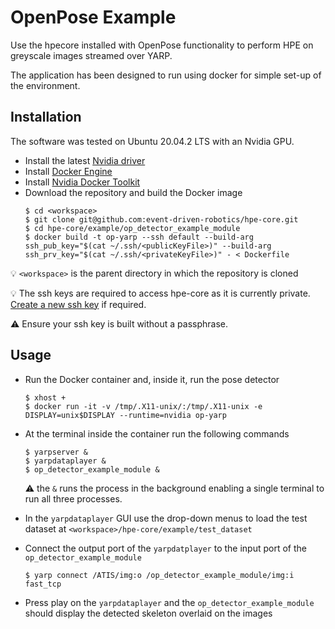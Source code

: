 # OpenPose Example
Use the hpecore installed with OpenPose functionality to perform HPE on greyscale images streamed over YARP.

The application has been designed to run using docker for simple set-up of the environment.

## Installation
The software was tested on Ubuntu 20.04.2 LTS with an Nvidia GPU.

- Install the latest [Nvidia driver](https://github.com/NVIDIA/nvidia-docker/wiki/Frequently-Asked-Questions#how-do-i-install-the-nvidia-driver)
- Install [Docker Engine](https://docs.docker.com/engine/install/ubuntu)
- Install [Nvidia Docker Toolkit](https://docs.nvidia.com/datacenter/cloud-native/container-toolkit/install-guide.html#docker)
- Download the repository and build the Docker image
    ```shell
    $ cd <workspace>
    $ git clone git@github.com:event-driven-robotics/hpe-core.git
    $ cd hpe-core/example/op_detector_example_module
    $ docker build -t op-yarp --ssh default --build-arg ssh_pub_key="$(cat ~/.ssh/<publicKeyFile>)" --build-arg ssh_prv_key="$(cat ~/.ssh/<privateKeyFile>)" - < Dockerfile
    ```
:bulb: `<workspace>` is the parent directory in which the repository is cloned

:bulb: The ssh keys are required to access hpe-core as it is currently private. [Create a new ssh key](https://docs.github.com/en/github/authenticating-to-github/connecting-to-github-with-ssh/generating-a-new-ssh-key-and-adding-it-to-the-ssh-agent) if required.

:warning: Ensure your ssh key is built without a passphrase.

## Usage
- Run the Docker container and, inside it, run the pose detector
    ```shell
    $ xhost +
    $ docker run -it -v /tmp/.X11-unix/:/tmp/.X11-unix -e DISPLAY=unix$DISPLAY --runtime=nvidia op-yarp
    ```
  
- At the terminal inside the container run the following commands
  ```shell 
  $ yarpserver &
  $ yarpdataplayer &
  $ op_detector_example_module &
  ```
  :warning: the `&` runs the process in the background enabling a single terminal to run all three processes.

- In the `yarpdataplayer` GUI use the drop-down menus to load the test dataset at `<workspace>/hpe-core/example/test_dataset`

- Connect the output port of the `yarpdatplayer` to the input port of the `op_detector_example_module`
  ```shell 
  $ yarp connect /ATIS/img:o /op_detector_example_module/img:i fast_tcp
  ```

- Press play on the `yarpdataplayer` and the `op_detector_example_module` should display the detected skeleton overlaid on the images
